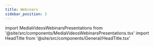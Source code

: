 ```yaml
---
title: Webinars
sidebar_position: 3
---
```


import MediaVideosWebinarsPresentations from '@site/src/components/MediaVideosWebinarsPresentations.tsx'
import HeadTitle from '@site/src/components/General/HeadTitle.tsx'

<HeadTitle title="Webinars - Media | Didier" />

<MediaVideosWebinarsPresentations />

